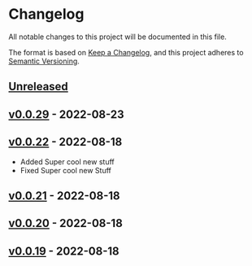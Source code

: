 # Changelog

All notable changes to this project will be documented in this file.

The format is based on [Keep a Changelog](https://keepachangelog.com/en/1.0.0/),
and this project adheres to [Semantic Versioning](https://semver.org/spec/v2.0.0.html).

## [Unreleased]

## [v0.0.29] - 2022-08-23

## [v0.0.22] - 2022-08-18

-   Added Super cool new stuff
-   Fixed Super cool new Stuff

## [v0.0.21] - 2022-08-18

## [v0.0.20] - 2022-08-18

## [v0.0.19] - 2022-08-18

[Unreleased]: https://github.com/seemiller/release/compare/v0.0.29...HEAD

[v0.0.29]: https://github.com/seemiller/release/compare/v0.0.22...v0.0.29

[v0.0.22]: https://github.com/seemiller/release/compare/v0.0.21...v0.0.22

[v0.0.21]: https://github.com/seemiller/release/compare/v0.0.20...v0.0.21

[v0.0.20]: https://github.com/seemiller/release/compare/v0.0.19...v0.0.20

[v0.0.19]: https://github.com/seemiller/release/compare/77e43b6d266d2f37c3e7e35afe1e231b5b136c8d...v0.0.19
